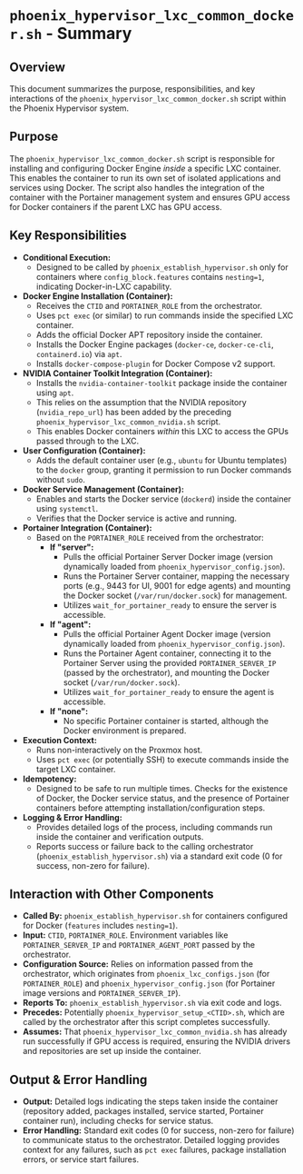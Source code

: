 # `phoenix_hypervisor_lxc_common_docker.sh` - Summary

## Overview

This document summarizes the purpose, responsibilities, and key interactions of the `phoenix_hypervisor_lxc_common_docker.sh` script within the Phoenix Hypervisor system.

## Purpose

The `phoenix_hypervisor_lxc_common_docker.sh` script is responsible for installing and configuring Docker Engine *inside* a specific LXC container. This enables the container to run its own set of isolated applications and services using Docker. The script also handles the integration of the container with the Portainer management system and ensures GPU access for Docker containers if the parent LXC has GPU access.

## Key Responsibilities

*   **Conditional Execution:**
    *   Designed to be called by `phoenix_establish_hypervisor.sh` only for containers where `config_block.features` contains `nesting=1`, indicating Docker-in-LXC capability.
*   **Docker Engine Installation (Container):**
    *   Receives the `CTID` and `PORTAINER_ROLE` from the orchestrator.
    *   Uses `pct exec` (or similar) to run commands inside the specified LXC container.
    *   Adds the official Docker APT repository inside the container.
    *   Installs the Docker Engine packages (`docker-ce`, `docker-ce-cli`, `containerd.io`) via `apt`.
    *   Installs `docker-compose-plugin` for Docker Compose v2 support.
*   **NVIDIA Container Toolkit Integration (Container):**
    *   Installs the `nvidia-container-toolkit` package inside the container using `apt`.
    *   This relies on the assumption that the NVIDIA repository (`nvidia_repo_url`) has been added by the preceding `phoenix_hypervisor_lxc_common_nvidia.sh` script.
    *   This enables Docker containers *within* this LXC to access the GPUs passed through to the LXC.
*   **User Configuration (Container):**
    *   Adds the default container user (e.g., `ubuntu` for Ubuntu templates) to the `docker` group, granting it permission to run Docker commands without `sudo`.
*   **Docker Service Management (Container):**
    *   Enables and starts the Docker service (`dockerd`) inside the container using `systemctl`.
    *   Verifies that the Docker service is active and running.
*   **Portainer Integration (Container):**
    *   Based on the `PORTAINER_ROLE` received from the orchestrator:
        *   **If "server":**
            *   Pulls the official Portainer Server Docker image (version dynamically loaded from `phoenix_hypervisor_config.json`).
            *   Runs the Portainer Server container, mapping the necessary ports (e.g., 9443 for UI, 9001 for edge agents) and mounting the Docker socket (`/var/run/docker.sock`) for management.
            *   Utilizes `wait_for_portainer_ready` to ensure the server is accessible.
        *   **If "agent":**
            *   Pulls the official Portainer Agent Docker image (version dynamically loaded from `phoenix_hypervisor_config.json`).
            *   Runs the Portainer Agent container, connecting it to the Portainer Server using the provided `PORTAINER_SERVER_IP` (passed by the orchestrator), and mounting the Docker socket (`/var/run/docker.sock`).
            *   Utilizes `wait_for_portainer_ready` to ensure the agent is accessible.
        *   **If "none":**
            *   No specific Portainer container is started, although the Docker environment is prepared.
*   **Execution Context:**
    *   Runs non-interactively on the Proxmox host.
    *   Uses `pct exec` (or potentially SSH) to execute commands inside the target LXC container.
*   **Idempotency:**
    *   Designed to be safe to run multiple times. Checks for the existence of Docker, the Docker service status, and the presence of Portainer containers before attempting installation/configuration steps.
*   **Logging & Error Handling:**
    *   Provides detailed logs of the process, including commands run inside the container and verification outputs.
    *   Reports success or failure back to the calling orchestrator (`phoenix_establish_hypervisor.sh`) via a standard exit code (0 for success, non-zero for failure).

## Interaction with Other Components

*   **Called By:** `phoenix_establish_hypervisor.sh` for containers configured for Docker (`features` includes `nesting=1`).
*   **Input:** `CTID`, `PORTAINER_ROLE`. Environment variables like `PORTAINER_SERVER_IP` and `PORTAINER_AGENT_PORT` passed by the orchestrator.
*   **Configuration Source:** Relies on information passed from the orchestrator, which originates from `phoenix_lxc_configs.json` (for `PORTAINER_ROLE`) and `phoenix_hypervisor_config.json` (for Portainer image versions and `PORTAINER_SERVER_IP`).
*   **Reports To:** `phoenix_establish_hypervisor.sh` via exit code and logs.
*   **Precedes:** Potentially `phoenix_hypervisor_setup_<CTID>.sh`, which are called by the orchestrator after this script completes successfully.
*   **Assumes:** That `phoenix_hypervisor_lxc_common_nvidia.sh` has already run successfully if GPU access is required, ensuring the NVIDIA drivers and repositories are set up inside the container.

## Output & Error Handling

*   **Output:** Detailed logs indicating the steps taken inside the container (repository added, packages installed, service started, Portainer container run), including checks for service status.
*   **Error Handling:** Standard exit codes (0 for success, non-zero for failure) to communicate status to the orchestrator. Detailed logging provides context for any failures, such as `pct exec` failures, package installation errors, or service start failures.